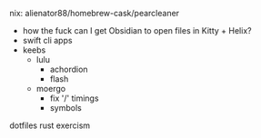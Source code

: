 nix:
  alienator88/homebrew-cask/pearcleaner

- how the fuck can I get Obsidian to open files in Kitty + Helix?
- swift cli apps
- keebs
  - lulu 
    - achordion
    - flash
  - moergo 
    - fix '/' timings
    - symbols

dotfiles
rust
exercism


